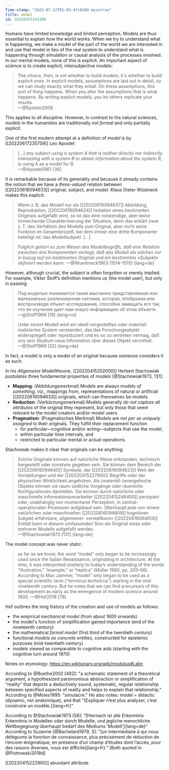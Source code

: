 ```yaml
---
Time-stamp: "2022-07-22T01:03:47+0200 mpiotrow"
title: model
id: 20220415244100
---
```


Humans have limited knowledge and limited perception.  Models are thus essential to explain how the world works.  When we try to understand what is happening, we make a model of the part of the world we are interested in and use that model in lieu of the real system to understand what is happening through simulation or causal analysis of the processes involved.  In our mental models, none of this is explicit.  An important aspect of science is to create explicit, intersubjective models:

> The choice, then, is not whether to build models; it's whether to build explicit ones.  In explicit models, assumptions are laid out in detail, so we can study exactly what they entail.  On these assumptions, this sort of thing happens.  When you alter the assumptions that is what happens.  By writing explicit models, you let others replicate your results.  
—@Epstein2008

This applies to all discipline.  However, in contrast to the natural sciences, models in the humanities are traditionally *not formal* and only partially explicit.

One of the first modern attempt at a definition of *model* is by [[20220617235759]] Leo Apostel:

> […] *any subject using a system A that is neither directly nor indirectly interacting with a system B to obtain information about the system B*, is using A as a model for B.  
—@Apostel1961 [36]

It is remarkable because of its generality and because it already contains the notion that we have a *three-valued* relation between [[20220616094633]] original, subject, and model.  Klaus Dieter Wüstneck makes this explicit:

> Wenn z. B. das Modell nur als [[20220616094637]] Abbildung, Reproduktion, [[20220616094624]] Imitation eines bestimmten Originals aufgefaßt wird, so ist das eine notwendige, aber keine hinreichende Charakterisierung der Situation, denn das erklärt zwar z. T. das Verhältnis des Modells zum Original, aber nicht seine Funktion im Gesamtprozeß, bei dem immer eine dritte Komponente beteiligt ist: das *Modellsubjekt*. […]
>
> *Folglich gehört es zum Wesen des Modellbegriffs, daß eine Relation zwischen drei Komponenten vorliegt, daß das Modell als solches nur in bezug auf ein bestimmtes Original und ein bestimmtes «Subjekt» definiert werden kann.*
—@Wuestneck1963 [1514-1515]
{lang=de}

However, although crucial, the subject is often forgotten or merely implied.  For example, Viktor Štoff’s definition mentions *us* (the model user), but only in passing:

> Под моделью понимается такая мысленно представляемая или материально реализованная система, которая, отображая или воспроизводя объект исследования, способна замещать его так, что ее изучение дает нам новую информацию об этом объекте.  
—@Stoff1966 [19]
{lang=ru}

> Unter einem Modell wird ein ideell vorgestelltes oder materiell realisiertes System verstanden, das das Forschungsobjekt widerspiegelt oder reproduziert und es so zu vertreten vermag, daß uns sein Studium neue Information über dieses Objekt vermittelt.  
—@Stoff1969 [32]
{lang=de}

In fact, a model is only a model of an original because *someone* considers it as such.

In his *Allgemeine Modelltheorie*, [[20220415252000]] Herbert Stachowiak postulates three fundamental properties of models [@Stachowiak1973, 131]:

- **Mapping**: (Abbildungsmerkmal) Models are always models *of something*, viz., mappings from, representations of natural or artificial [[20220616094633]] originals, which can themselves be models.
- **Reduction**: (Verkürzungsmerkmal) Models generally *do not capture all attributes* of the original they represent, but only those that seem relevant to the model creators and/or model users.
- **Pragmatism**: (Pragmatisches Merkmal) Models are *not per se uniquely assigned* to their originals. They fulfill their replacement function
    - for particular—cognitive and/or acting—subjects that use the model,
    - within particular time intervals, and
    - restricted to particular mental or actual operations.

Stachowiak makes it clear that originals can be anything:

> Solche Originale können auf natürliche Weise entstanden, technisch hergestellt oder sonstwie gegeben sein. Sie können dem Bereich der [[20220616094640]] Symbole, der [[20220616094623]] Welt der Vorstellungen und der [[20220415227900]] Begriffe oder der physischen Wirklichkeit angehören. Als (materiell-)energetische Objekte können sie raum-zeitliche Vorgänge oder räumliche Konfigurationen darstellen. Sie können durch natürliche oder maschinelle Informationsverarbeiter [[20220415246400]] perzipiert oder, unabhängig von momentaner Perzeption, in zentral-operationalen Prozessen aufgebaut sein. Oberhaupt jede von einem natürlichen oder maschinellen [[20220616094609]] kognitiven Subjekt erfahrbare, allgemeiner: «erstellbare» [[20220616094614]] Entität kann in diesem umfassenden Sinn als Original eines oder mehrerer Modelle aufgefaßt werden.  
—@Stachowiak1973 [131]
{lang=de}

The model concept was never static:

> as far as we know, the word “model” only began to be increasingly used since the Italian Renaissance, originating in architecture. At the time, it was interpreted similarly to today’s understanding of the words “illustration,” “example,” or “replica” (Müller 1980, pp. 205–06). According to Max Jammer, “model” only began to be used as a special scientific term (“terminus technicus”) starting in the mid-nineteenth century. But he notes that we can find precursors of this development as early as the emergence of modern science around 1600.
—@Hof2018 [78]

Hof outlines the long history of the creation and use of models as follows:
- the empirical *mechanical model* (from about 1600 onwards)
- the model's function of simplification gained importance (end of the nineteenth century)
- the mathematical *formal model* (first third of the twentieth century)
- functional *models as concrete entities*, constructed for epistemic purposes (mid-twentieth century)
- models viewed as comparable to cognitive aids (starting with the cognitive turn around 1970)

Notes on etymology:
https://en.wiktionary.org/wiki/modulus#Latin

According to @Buethe2002 [482]: "a schematic statement of a theoretical argument, a hypothesized parsimonious abstraction or simplification of “reality” that depicts a deductively sound, systematic, regular relationship between specified aspects of reality and helps to explain that relationship."
According to @Moles1995: "simulacre." He also notes: model = didactic (dynamic, not anatomique), and that "[Expliquer n’est plus analyser, c’est construire un modèle.]{lang=fr}"

According to @Stachowiak1973 [56]: "[Hiernach ist alle Erkenntnis Erkenntnis in Modellen oder durch Modelle, und jegliche menschliche Weltbegegnung überhaupt bedarf des Mediums 'Modell']{lang=de}"
According to Suzanne [@Bachelard1979, 3]: "[un intermédiaire à qui nous déléguons la fonction de connaissance, plus précisément de réduction de l’encore-énigmatique, en présence d’un champ d’études dont l’accès, pour des raisons diverses, nous est difficile]{lang=fr}." 
[Both quoted in @Piotrowski2018d]

[[20220415222900]] abundant attribute
